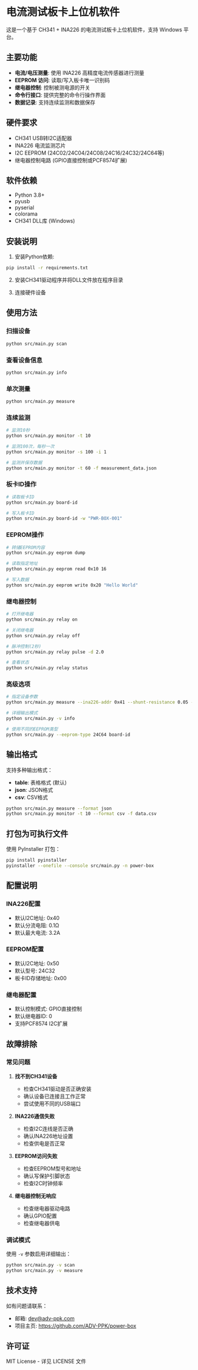 # 电流测试板卡上位机软件

这是一个基于 CH341 + INA226 的电流测试板卡上位机软件，支持 Windows 平台。

## 主要功能

- **电流/电压测量**: 使用 INA226 高精度电流传感器进行测量
- **EEPROM 访问**: 读取/写入板卡唯一识别码
- **继电器控制**: 控制被测电源的开关
- **命令行接口**: 提供完整的命令行操作界面
- **数据记录**: 支持连续监测和数据保存

## 硬件要求

- CH341 USB转I2C适配器
- INA226 电流监测芯片
- I2C EEPROM (24C02/24C04/24C08/24C16/24C32/24C64等)
- 继电器控制电路 (GPIO直接控制或PCF8574扩展)

## 软件依赖

- Python 3.8+
- pyusb
- pyserial
- colorama
- CH341 DLL库 (Windows)

## 安装说明

1. 安装Python依赖:
```bash
pip install -r requirements.txt
```

2. 安装CH341驱动程序并将DLL文件放在程序目录

3. 连接硬件设备

## 使用方法

### 扫描设备
```bash
python src/main.py scan
```

### 查看设备信息
```bash
python src/main.py info
```

### 单次测量
```bash
python src/main.py measure
```

### 连续监测
```bash
# 监测10秒
python src/main.py monitor -t 10

# 监测100次，每秒一次
python src/main.py monitor -s 100 -i 1

# 监测并保存数据
python src/main.py monitor -t 60 -f measurement_data.json
```

### 板卡ID操作
```bash
# 读取板卡ID
python src/main.py board-id

# 写入板卡ID
python src/main.py board-id -w "PWR-BOX-001"
```

### EEPROM操作
```bash
# 转储EEPROM内容
python src/main.py eeprom dump

# 读取指定地址
python src/main.py eeprom read 0x10 16

# 写入数据
python src/main.py eeprom write 0x20 "Hello World"
```

### 继电器控制
```bash
# 打开继电器
python src/main.py relay on

# 关闭继电器
python src/main.py relay off

# 脉冲控制(2秒)
python src/main.py relay pulse -d 2.0

# 查看状态
python src/main.py relay status
```

### 高级选项
```bash
# 指定设备参数
python src/main.py measure --ina226-addr 0x41 --shunt-resistance 0.05 --max-current 5.0

# 详细输出模式
python src/main.py -v info

# 使用不同的EEPROM类型
python src/main.py --eeprom-type 24C64 board-id
```

## 输出格式

支持多种输出格式：
- **table**: 表格格式 (默认)
- **json**: JSON格式
- **csv**: CSV格式

```bash
python src/main.py measure --format json
python src/main.py monitor -t 10 --format csv -f data.csv
```

## 打包为可执行文件

使用 PyInstaller 打包：
```bash
pip install pyinstaller
pyinstaller --onefile --console src/main.py -n power-box
```

## 配置说明

### INA226配置
- 默认I2C地址: 0x40
- 默认分流电阻: 0.1Ω
- 默认最大电流: 3.2A

### EEPROM配置  
- 默认I2C地址: 0x50
- 默认型号: 24C32
- 板卡ID存储地址: 0x00

### 继电器配置
- 默认控制模式: GPIO直接控制
- 默认继电器ID: 0
- 支持PCF8574 I2C扩展

## 故障排除

### 常见问题

1. **找不到CH341设备**
   - 检查CH341驱动是否正确安装
   - 确认设备已连接且工作正常
   - 尝试使用不同的USB端口

2. **INA226通信失败**
   - 检查I2C连线是否正确
   - 确认INA226地址设置
   - 检查供电是否正常

3. **EEPROM访问失败**
   - 检查EEPROM型号和地址
   - 确认写保护引脚状态
   - 检查I2C时钟频率

4. **继电器控制无响应**
   - 检查继电器驱动电路
   - 确认GPIO配置
   - 检查继电器供电

### 调试模式

使用 `-v` 参数启用详细输出：
```bash
python src/main.py -v scan
python src/main.py -v measure
```

## 技术支持

如有问题请联系：
- 邮箱: dev@adv-ppk.com  
- 项目主页: https://github.com/ADV-PPK/power-box

## 许可证

MIT License - 详见 LICENSE 文件
